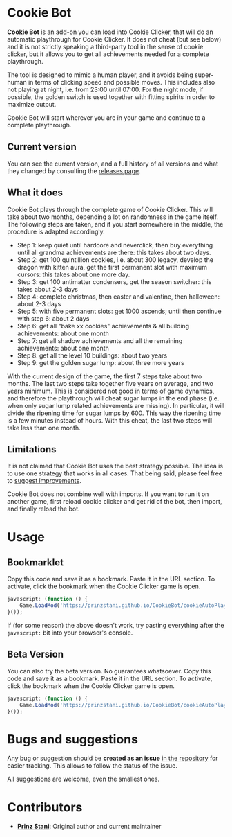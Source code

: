 # Cookie Bot
**Cookie Bot** is an add-on you can load  into Cookie Clicker, that will do an automatic playthrough for Cookie Clicker. It does not cheat (but see below) and it is not strictly speaking a third-party tool in the sense of cookie clicker, but it allows you to get all achievements needed for a complete playthrough.

The tool is designed to mimic a human player, and it avoids being super-human in terms of clicking speed and possible moves. This includes also not playing at night, i.e. from 23:00 until 07:00. For the night mode, if possible, the golden switch is used together with fitting spirits in order to maximize output.

Cookie Bot will start wherever you are in your game and continue to a complete playthrough.

## Current version

You can see the current version, and a full history of all versions and what they changed by consulting the [releases page](https://github.com/prinzstani/CookieBot/releases).

## What it does

Cookie Bot plays through the complete game of Cookie Clicker. This will take about two months, depending a lot on randomness in the game itself. The following steps are taken, and if you start somewhere in the middle, the procedure is adapted accordingly.

* Step 1: keep quiet until hardcore and neverclick, then buy everything until all grandma achievements are there: this takes about two days.
* Step 2: get 100 quintillion cookies, i.e. about 300 legacy, develop the dragon with kitten aura, get the first permanent slot with maximum cursors: this takes about one more day.
* Step 3: get 100 antimatter condensers, get the season switcher: this takes about 2-3 days
* Step 4: complete christmas, then easter and valentine, then halloween: about 2-3 days
* Step 5: with five permanent slots: get 1000 ascends; until then continue with step 6: about 2 days
* Step 6: get all "bake xx cookies" achievements & all building achievements: about one month
* Step 7: get all shadow achievements and all the remaining achievements: about one month
* Step 8: get all the level 10 buildings: about two years
* Step 9: get the golden sugar lump: about three more years

With the current design of the game, the first 7 steps take about two months. The last two steps take together five years on average, and two years minimum.
This is considered not good in terms of game dynamics, and therefore the playthrough will cheat sugar lumps in the end phase (i.e. when only sugar lump related achievements are missing). In particular, it will divide the ripening time for sugar lumps by 600. This way the ripening time is a few minutes instead of hours. With this cheat, the last two steps will take less than one month.

## Limitations

It is not claimed that Cookie Bot uses the best strategy possible. The idea is to use one strategy that works in all cases. That being said, please feel free to [suggest improvements](https://github.com/prinzstani/CookieBot).

Cookie Bot does not combine well with imports. If you want to run it on another game, first reload cookie clicker and get rid of the bot, then import, and finally reload the bot.

# Usage

## Bookmarklet

Copy this code and save it as a bookmark. Paste it in the URL section. To activate, click the bookmark when the Cookie Clicker game is open.

```javascript
javascript: (function () {
	Game.LoadMod('https://prinzstani.github.io/CookieBot/cookieAutoPlay.js');
}());
```

If (for some reason) the above doesn't work, try pasting everything after the <code>javascript:</code> bit into your browser's console.

## Beta Version

You can also try the beta version. No guarantees whatsoever. Copy this code and save it as a bookmark. Paste it in the URL section. To activate, click the bookmark when the Cookie Clicker game is open.

```javascript
javascript: (function () {
	Game.LoadMod('https://prinzstani.github.io/CookieBot/cookieAutoPlayBeta.js');
}());
```

# Bugs and suggestions

Any bug or suggestion should be **created as an issue** [in the repository](https://github.com/prinzstani/CookieBot) for easier tracking. This allows to follow the status of the issue.

All suggestions are welcome, even the smallest ones.

# Contributors

* **[Prinz Stani](https://github.com/prinzstani)**: Original author and current maintainer